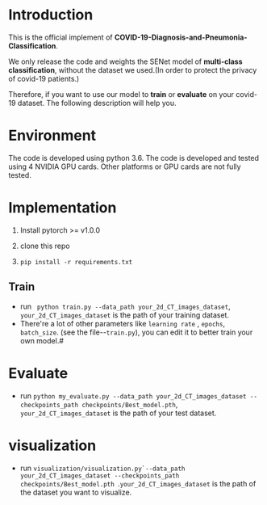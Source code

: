 # Introduction

This is the official implement of **COVID-19-Diagnosis-and-Pneumonia-Classification**. 

We only release the code and weights the SENet model of **multi-class classification**, without the dataset we used.(In order to protect the privacy of covid-19 patients.)

Therefore, if you want to use our model to **train** or **evaluate** on your covid-19 dataset. The following description will help you.

# Environment

The code is developed using python 3.6. The code is developed and tested using 4 NVIDIA GPU cards. Other platforms or GPU cards are not fully tested.

# Implementation

1. Install pytorch >= v1.0.0

2. clone this repo

3. ```
   pip install -r requirements.txt
   ```

## Train

- run ``` python train.py --data_path your_2d_CT_images_dataset```, `your_2d_CT_images_dataset` is the path of your training dataset. 
- There're a lot of other parameters like `learning rate` , `epochs`, `batch_size`. (see the file--`train.py`), you can edit it to better train your own model.#

# Evaluate

- run ``` python my_evaluate.py --data_path your_2d_CT_images_dataset --checkpoints_path checkpoints/Best_model.pth ```, `your_2d_CT_images_dataset` is the path of your test dataset. 

# visualization

- run ```visualization/visualization.py`--data_path your_2d_CT_images_dataset --checkpoints_path checkpoints/Best_model.pth ```.`your_2d_CT_images_dataset` is the path of the dataset you want to visualize.

